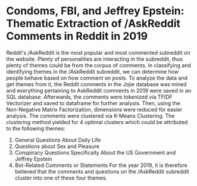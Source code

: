 # Condoms, FBI, and Jeffrey Epstein: Thematic Extraction of /AskReddit Comments in Reddit in 2019

Reddit's /AskReddit is the most popular and most commented subreddit on the website. Plenty of personalities are interacting in the subreddit, thus plenty of themes could be from the corpus of comments. In classifying and identifying themes in the /AskReddit subreddit, we can determine how people behave based on how comment on posts. To analyze the data and get themes from it, the Reddit comments in the Jojie database was mined and everything pertaining to AskReddit comments in 2019 were saved in an SQL database. Afterwards, the comments were tokenized via TFIDF Vectorizer and saved to dataframe for further analysis. Then, using the Non-Negative Matrix Factorization, dimensions were reduced for easier analysis. The comments were clustered via K-Means Clustering. The clustering method yielded for 4 optimal clusters which could be attributed to the following themes:

1. General Questions About Daily Life
2. Questions about Sex and Pleasure
3. Conspiracy Questions Specifically About the US Government and Jeffrey Epstein
4. Bot-Related Comments or Statements
For the year 2019, it is therefore believed that the comments and questions on the /AskReddit subreddit cluster into one of these four themes.


